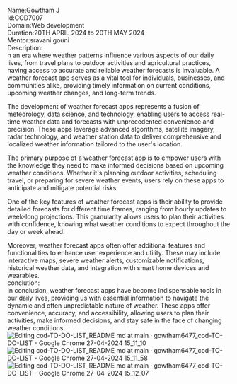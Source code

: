 Name:Gowtham J  
Id:COD7007  
Domain:Web development  
Duration:20TH APRIL 2024 to 20TH MAY 2024  
Mentor:sravani gouni  
Description:  
n an era where weather patterns influence various aspects of our daily lives, from travel plans to outdoor activities and agricultural practices, having access to accurate and reliable weather forecasts is invaluable. A weather forecast app serves as a vital tool for individuals, businesses, and communities alike, providing timely information on current conditions, upcoming weather changes, and long-term trends.

The development of weather forecast apps represents a fusion of meteorology, data science, and technology, enabling users to access real-time weather data and forecasts with unprecedented convenience and precision. These apps leverage advanced algorithms, satellite imagery, radar technology, and weather station data to deliver comprehensive and localized weather information tailored to the user's location.

The primary purpose of a weather forecast app is to empower users with the knowledge they need to make informed decisions based on upcoming weather conditions. Whether it's planning outdoor activities, scheduling travel, or preparing for severe weather events, users rely on these apps to anticipate and mitigate potential risks.

One of the key features of weather forecast apps is their ability to provide detailed forecasts for different time frames, ranging from hourly updates to week-long projections. This granularity allows users to plan their activities with confidence, knowing what weather conditions to expect throughout the day or week ahead.

Moreover, weather forecast apps often offer additional features and functionalities to enhance user experience and utility. These may include interactive maps, severe weather alerts, customizable notifications, historical weather data, and integration with smart home devices and wearables.  
conclution:  
In conclusion, weather forecast apps have become indispensable tools in our daily lives, providing us with essential information to navigate the dynamic and often unpredictable nature of weather. These apps offer convenience, accuracy, and accessibility, allowing users to plan their activities, make informed decisions, and stay safe in the face of changing weather conditions.
![Editing cod-TO-DO-LIST_README md at main · gowtham6477_cod-TO-DO-LIST - Google Chrome 27-04-2024 15_11_10](https://github.com/gowtham6477/cod-Weather-app/assets/157567472/0e236ea3-39f8-4fea-b898-8dc52847730e)
![Editing cod-TO-DO-LIST_README md at main · gowtham6477_cod-TO-DO-LIST - Google Chrome 27-04-2024 15_11_58](https://github.com/gowtham6477/cod-Weather-app/assets/157567472/56aa66c0-e429-4a36-b2f3-d12564eb762b)
![Editing cod-TO-DO-LIST_README md at main · gowtham6477_cod-TO-DO-LIST - Google Chrome 27-04-2024 15_12_07](https://github.com/gowtham6477/cod-Weather-app/assets/157567472/05772e05-d636-4994-9cf3-d9127d35e316)


